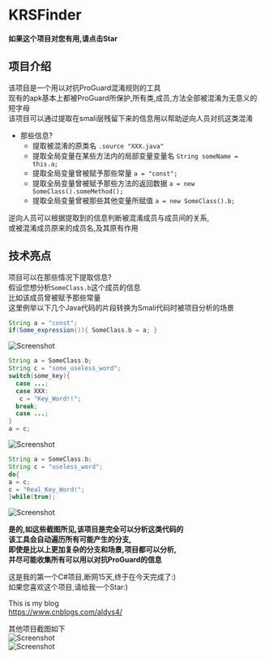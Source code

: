 # KRSFinder

**如果这个项目对您有用,请点击Star**  
## 项目介绍
该项目是一个用以对抗ProGuard混淆规则的工具  
现有的apk基本上都被ProGuard所保护,所有类,成员,方法全部被混淆为无意义的短字母  
该项目可以通过提取在smali层残留下来的信息用以帮助逆向人员对抗这类混淆  

* 那些信息?
  * 提取被混淆的原类名 `.source "XXX.java"`
  * 提取全局变量在某些方法内的局部变量变量名 `String someName = this.a;`
  * 提取全局变量曾被赋予那些常量 `a = "const";`
  * 提取全局变量曾被赋予那些方法的返回数据 `a = new SomeClass().someMethod();`
  * 提取全局变量曾被那些其他变量所赋值 `a = new SomeClass().b;`

逆向人员可以根据提取到的信息判断被混淆成员与成员间的关系,  
或被混淆成员原来的成员名,及其原有作用  
## 技术亮点  

项目可以在那些情况下提取信息?  
假设您想分析`SomeClass.b`这个成员的信息  
比如该成员曾被赋予那些常量  
这里例举以下几个Java代码的片段转换为Smali代码时被项目分析的场景  
```java
String a = "const";
if(Some_expression()){ SomeClass.b = a; }
```
![Screenshot](https://raw.githubusercontent.com/MG1937/KRSFinder/master/KRS2.png)  

```java
String a = SomeClass.b;
String c = "some_useless_word";
switch(some_key){
  case ...; 
  case XXX:
   c = "Key_Word!!";
  break;
  case ...;   
}
a = c;
```
![Screenshot](https://raw.githubusercontent.com/MG1937/KRSFinder/master/KRS3.png)  
```java
String a = SomeClass.b;
String c = "useless_word";
do{
a = c;
c = "Real_Key_Word!";
}while(true);
```
![Screenshot](https://raw.githubusercontent.com/MG1937/KRSFinder/master/KRS4.png)  

**是的,如这些截图所见,该项目是完全可以分析这类代码的  
该工具会自动遍历所有可能产生的分支,  
即使是比以上更加复杂的分支和场景,项目都可以分析,  
并尽可能收集所有可以用以对抗ProGuard的信息**  

这是我的第一个C#项目,断网15天,终于在今天完成了:)  
如果您喜欢这个项目,请给我一个Star:)  

This is my blog  
https://www.cnblogs.com/aldys4/  

其他项目截图如下  
![Screenshot](https://raw.githubusercontent.com/MG1937/KRSFinder/master/KRS.png)  
![Screenshot](https://raw.githubusercontent.com/MG1937/KRSFinder/master/KRS1.png)  

